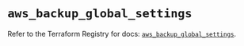 # `aws_backup_global_settings`

Refer to the Terraform Registry for docs: [`aws_backup_global_settings`](https://registry.terraform.io/providers/hashicorp/aws/6.4.0/docs/resources/backup_global_settings).

